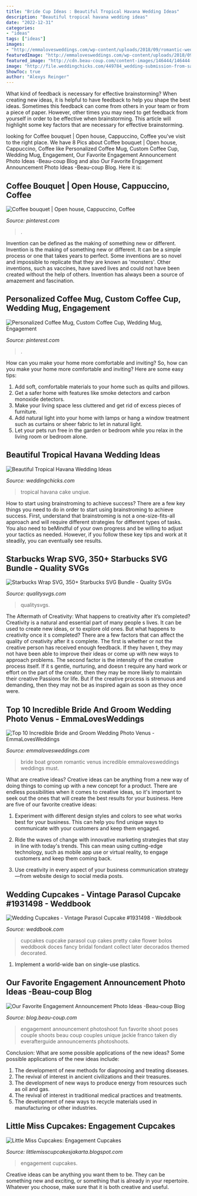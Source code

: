 ```yaml
---
title: "Bride Cup Ideas : Beautiful Tropical Havana Wedding Ideas"
description: "Beautiful tropical havana wedding ideas"
date: "2022-12-31"
categories:
- "ideas"
tags: ["ideas"]
images:
- "http://emmalovesweddings.com/wp-content/uploads/2018/09/romantic-wedding-photo-ideas-in-a-boat.jpg"
featuredImage: "http://emmalovesweddings.com/wp-content/uploads/2018/09/romantic-wedding-photo-ideas-in-a-boat.jpg"
featured_image: "http://cdn.beau-coup.com/content-images/146444/146444-0.jpg"
image: "http://file.weddingchicks.com/449784_wedding-submission-from-sandra-nicole.jpg"
ShowToc: true
author: "Alexys Reinger"
---
```



What kind of feedback is necessary for effective brainstorming?
When creating new ideas, it is helpful to have feedback to help you shape the best ideas. Sometimes this feedback can come from others in your team or from a piece of paper. However, other times you may need to get feedback from yourself in order to be effective when brainstorming. This article will highlight some key factors that are necessary for effective brainstorming.

	

		
looking for Coffee bouquet | Open house, Cappuccino, Coffee you've visit to the right place. We have 8 Pics about Coffee bouquet | Open house, Cappuccino, Coffee like Personalized Coffee Mug, Custom Coffee Cup, Wedding Mug, Engagement, Our Favorite Engagement Announcement Photo Ideas -Beau-coup Blog and also Our Favorite Engagement Announcement Photo Ideas -Beau-coup Blog. Here it is:
		
    
## Coffee Bouquet | Open House, Cappuccino, Coffee

<img loading=lazy src="https://i.pinimg.com/originals/26/10/fe/2610fedb75fa355815736382f1236f46.jpg" onerror="this.onerror=null;this.src='https://tse4.mm.bing.net/th?id=OIP.hSuOFaZ8jpGCNnF6kH-DGQAAAA&amp;pid=15.1';" alt="Coffee bouquet | Open house, Cappuccino, Coffee">

_Source: pinterest.com_

>. 

	

Invention can be defined as the making of something new or different.
Invention is the making of something new or different. It can be a simple process or one that takes years to perfect. Some inventions are so novel and impossible to replicate that they are known as 'monsters'. Other inventions, such as vaccines, have saved lives and could not have been created without the help of others. Invention has always been a source of amazement and fascination.

    
## Personalized Coffee Mug, Custom Coffee Cup, Wedding Mug, Engagement

<img loading=lazy src="https://i.pinimg.com/736x/33/77/bb/3377bbad8ee3b0f835a4f28b524a4417.jpg" onerror="this.onerror=null;this.src='https://tse2.mm.bing.net/th?id=OIP.PBkbd4wkFDYnLPDWg-M2wwHaGE&amp;pid=15.1';" alt="Personalized Coffee Mug, Custom Coffee Cup, Wedding Mug, Engagement">

_Source: pinterest.com_

>. 

	

How can you make your home more comfortable and inviting?
So, how can you make your home more comfortable and inviting? Here are some easy tips: 
1. Add soft, comfortable materials to your home such as quilts and pillows. 
2. Get a safer home with features like smoke detectors and carbon monoxide detectors. 
3. Make your living space less cluttered and get rid of excess pieces of furniture. 
4. Add natural light into your home with lamps or hang a window treatment such as curtains or sheer fabric to let in natural light. 
5. Let your pets run free in the garden or bedroom while you relax in the living room or bedroom alone.

    
## Beautiful Tropical Havana Wedding Ideas

<img loading=lazy src="http://file.weddingchicks.com/449784_wedding-submission-from-sandra-nicole.jpg" onerror="this.onerror=null;this.src='https://tse4.mm.bing.net/th?id=OIP.7zwuuKLILzlqOIyLhcx_OAHaLH&amp;pid=15.1';" alt="Beautiful Tropical Havana Wedding Ideas">

_Source: weddingchicks.com_

>tropical havana cake unqiue. 

	

How to start using brainstroming to achieve success?
There are a few key things you need to do in order to start using brainstroming to achieve success. First, understand that brainstroming is not a one-size-fits-all approach and will require different strategies for different types of tasks. You also need to beMindful of your own progress and be willing to adjust your tactics as needed. However, if you follow these key tips and work at it steadily, you can eventually see results.

    
## Starbucks Wrap SVG, 350+ Starbucks SVG Bundle - Quality SVGs

<img loading=lazy src="https://qualitysvgs.com/wp-content/uploads/2020/11/Starbucks-Wrap-Listing_0004-2048x1446.jpg" onerror="this.onerror=null;this.src='https://tse1.mm.bing.net/th?id=OIP.YtSI1V3R8L3jt88VTVuDPQHaFO&amp;pid=15.1';" alt="Starbucks Wrap SVG, 350+ Starbucks SVG Bundle - Quality SVGs">

_Source: qualitysvgs.com_

>qualitysvgs. 

	

The Aftermath of Creativity: What happens to creativity after it’s completed?
Creativity is a natural and essential part of many people s lives. It can be used to create new ideas, or to explore old ones. But what happens to creativity once it s completed?
There are a few factors that can affect the quality of creativity after it s complete. The first is whether or not the creative person has received enough feedback. If they haven t, they may not have been able to improve their ideas or come up with new ways to approach problems. The second factor is the intensity of the creative process itself. If it s gentle, nurturing, and doesn t require any hard work or effort on the part of the creator, then they may be more likely to maintain their creative Passions for life. But if the creative process is strenuous and demanding, then they may not be as inspired again as soon as they once were.

    
## Top 10 Incredible Bride And Groom Wedding Photo Venus - EmmaLovesWeddings

<img loading=lazy src="http://emmalovesweddings.com/wp-content/uploads/2018/09/romantic-wedding-photo-ideas-in-a-boat.jpg" onerror="this.onerror=null;this.src='https://tse3.mm.bing.net/th?id=OIP.hr8sgtv5CzGsOYKNCmSrKwHaKH&amp;pid=15.1';" alt="Top 10 Incredible Bride and Groom Wedding Photo Venus - EmmaLovesWeddings">

_Source: emmalovesweddings.com_

>bride boat groom romantic venus incredible emmalovesweddings weddings must. 

	

What are creative ideas?
Creative ideas can be anything from a new way of doing things to coming up with a new concept for a product. There are endless possibilities when it comes to creative ideas, so it's important to seek out the ones that will create the best results for your business. Here are five of our favorite creative ideas: 
1. Experiment with different design styles and colors to see what works best for your business. This can help you find unique ways to communicate with your customers and keep them engaged.

2. Ride the waves of change with innovative marketing strategies that stay in line with today's trends. This can mean using cutting-edge technology, such as mobile app use or virtual reality, to engage customers and keep them coming back. 

3. Use creativity in every aspect of your business communication strategy—from website design to social media posts.

    
## Wedding Cupcakes - Vintage Parasol Cupcake #1931498 - Weddbook

<img loading=lazy src="http://s3.weddbook.me/t1/1/9/3/1931498/vintage-parasol-cupcake.jpg" onerror="this.onerror=null;this.src='https://tse3.mm.bing.net/th?id=OIP.inBjfAogiLceNVcOnSNSigHaLG&amp;pid=15.1';" alt="Wedding Cupcakes - Vintage Parasol Cupcake #1931498 - Weddbook">

_Source: weddbook.com_

>cupcakes cupcake parasol cup cakes pretty cake flower bolos weddbook doces fancy bridal fondant collect later decorados themed decorated. 

	

1. Implement a world-wide ban on single-use plastics.

    
## Our Favorite Engagement Announcement Photo Ideas -Beau-coup Blog

<img loading=lazy src="http://cdn.beau-coup.com/content-images/146444/146444-0.jpg" onerror="this.onerror=null;this.src='https://tse4.mm.bing.net/th?id=OIP.UTO5Cjl0mh-BFqA3W8F-wQHaLL&amp;pid=15.1';" alt="Our Favorite Engagement Announcement Photo Ideas -Beau-coup Blog">

_Source: blog.beau-coup.com_

>engagement announcement photoshoot fun favorite shoot poses couple shoots beau coup couples unique jackie franco taken diy everafterguide announcements photoshoots. 

	

Conclusion: What are some possible applications of the new ideas?
Some possible applications of the new ideas include:
1. The development of new methods for diagnosing and treating diseases. 
2. The revival of interest in ancient civilizations and their treasures. 
3. The development of new ways to produce energy from resources such as oil and gas. 
4. The revival of interest in traditional medical practices and treatments. 
5. The development of new ways to recycle materials used in manufacturing or other industries.

    
## Little Miss Cupcakes: Engagement Cupcakes

<img loading=lazy src="https://2.bp.blogspot.com/-bRuHiEGIjPM/TWD9tE1PXCI/AAAAAAAAAcI/rlJufuArNzM/s1600/ENGAGEMENT.jpg" onerror="this.onerror=null;this.src='https://tse3.mm.bing.net/th?id=OIP.rpWpH7JJilSR2AvPtOCRrgHaF-&amp;pid=15.1';" alt="Little Miss Cupcakes: Engagement Cupcakes">

_Source: littlemisscupcakesjakarta.blogspot.com_

>engagement cupcakes. 

	

Creative ideas can be anything you want them to be. They can be something new and exciting, or something that is already in your repertoire. Whatever you choose, make sure that it is both creative and useful.

